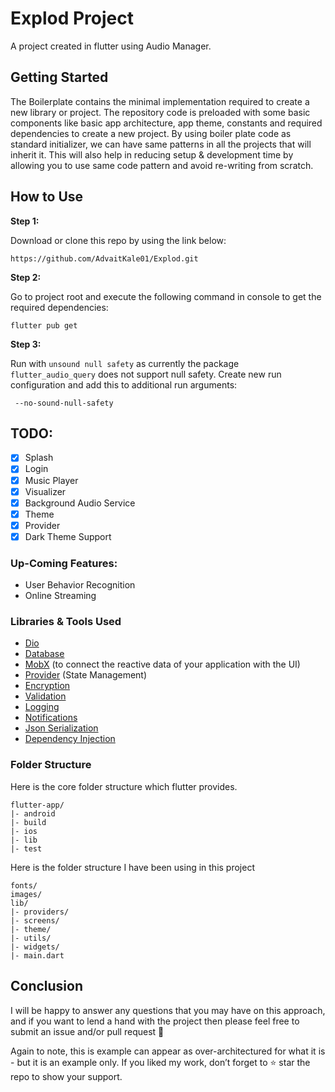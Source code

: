 # Explod Project

A project created in flutter using Audio Manager.

## Getting Started

The Boilerplate contains the minimal implementation required to create a new library or project. The repository code is preloaded with some basic components like basic app architecture, app theme, constants and required dependencies to create a new project. By using boiler plate code as standard initializer, we can have same patterns in all the projects that will inherit it. This will also help in reducing setup & development time by allowing you to use same code pattern and avoid re-writing from scratch.

## How to Use 

**Step 1:**

Download or clone this repo by using the link below:

```
https://github.com/AdvaitKale01/Explod.git
```

**Step 2:**

Go to project root and execute the following command in console to get the required dependencies: 

```
flutter pub get 
```

**Step 3:**

Run with `unsound null safety` as currently the package ```flutter_audio_query``` does not support null safety. Create new run configuration and add this to additional run arguments:

```
 --no-sound-null-safety
```

## TODO:

- [x] Splash 
- [x] Login 
- [x] Music Player 
- [x] Visualizer 
- [x] Background Audio Service 
- [x] Theme 
- [x] Provider  
- [x] Dark Theme Support

### Up-Coming Features:

* User Behavior Recognition
* Online Streaming

### Libraries & Tools Used

* [Dio](https://github.com/flutterchina/dio)
* [Database](https://github.com/tekartik/sembast.dart)
* [MobX](https://github.com/mobxjs/mobx.dart) (to connect the reactive data of your application with the UI)
* [Provider](https://github.com/rrousselGit/provider) (State Management)
* [Encryption](https://github.com/xxtea/xxtea-dart)
* [Validation](https://github.com/dart-league/validators)
* [Logging](https://github.com/zubairehman/Flogs)
* [Notifications](https://github.com/AndreHaueisen/flushbar)
* [Json Serialization](https://github.com/dart-lang/json_serializable)
* [Dependency Injection](https://github.com/fluttercommunity/get_it)

### Folder Structure
Here is the core folder structure which flutter provides.

```
flutter-app/
|- android
|- build
|- ios
|- lib
|- test
```

Here is the folder structure I have been using in this project

```
fonts/
images/
lib/
|- providers/
|- screens/
|- theme/
|- utils/
|- widgets/
|- main.dart
```

[comment]: <> (Now, lets dive into the lib folder which has the main code for the application.)

[comment]: <> (```)

[comment]: <> (1- constants - All the application level constants are defined in this directory with-in their respective files. This directory contains the constants for `theme`, `dimentions`, `api endpoints`, `preferences` and `strings`.)

[comment]: <> (2- data - Contains the data layer of your project, includes directories for local, network and shared pref/cache.)

[comment]: <> (3- stores - Contains store&#40;s&#41; for state-management of your application, to connect the reactive data of your application with the UI. )

[comment]: <> (4- ui — Contains all the ui of your project, contains sub directory for each screen.)

[comment]: <> (5- util — Contains the utilities/common functions of your application.)

[comment]: <> (6- widgets — Contains the common widgets for your applications. For example, Button, TextField etc.)

[comment]: <> (7- routes.dart — This file contains all the routes for your application.)

[comment]: <> (8- main.dart - This is the starting point of the application. All the application level configurations are defined in this file i.e, theme, routes, title, orientation etc.)

[comment]: <> (```)

[comment]: <> (### Constants)

[comment]: <> (This directory contains all the application level constants. A separate file is created for each type as shown in example below:)

[comment]: <> (```)

[comment]: <> (constants/)

[comment]: <> (|- app_theme.dart)

[comment]: <> (|- dimens.dart)

[comment]: <> (|- endpoints.dart)

[comment]: <> (|- preferences.dart)

[comment]: <> (|- strings.dart)

[comment]: <> (```)

[comment]: <> (### Data)

[comment]: <> (All the business logic of your application will go into this directory, it represents the data layer of your application. It is sub-divided into three directories `local`, `network` and `sharedperf`, each containing the domain specific logic. Since each layer exists independently, that makes it easier to unit test. The communication between UI and data layer is handled by using central repository.)

[comment]: <> (```)

[comment]: <> (data/)

[comment]: <> (|- local/)

[comment]: <> (    |- constants/)

[comment]: <> (    |- datasources/)

[comment]: <> (    |- app_database.dart)
   
[comment]: <> (|- network/)

[comment]: <> (    |- constants/)

[comment]: <> (    |- exceptions/)

[comment]: <> (    |- rest_client.dart)
    
[comment]: <> (|- sharedpref)

[comment]: <> (    |- constants/)

[comment]: <> (    |- shared_preference_helper.dart)
    
[comment]: <> (|- repository.dart)

[comment]: <> (```)

[comment]: <> (### Stores)

[comment]: <> (The store is where all your application state lives in flutter. The Store is basically a widget that stands at the top of the widget tree and passes it's data down using special methods. In-case of multiple stores, a separate folder for each store is created as shown in the example below:)

[comment]: <> (```)

[comment]: <> (stores/)

[comment]: <> (|- login/)

[comment]: <> (    |- login_store.dart)

[comment]: <> (    |- form_validator.dart)

[comment]: <> (```)

[comment]: <> (### UI)

[comment]: <> (This directory contains all the ui of your application. Each screen is located in a separate folder making it easy to combine group of files related to that particular screen. All the screen specific widgets will be placed in `widgets` directory as shown in the example below:)

[comment]: <> (```)

[comment]: <> (ui/)

[comment]: <> (|- login)

[comment]: <> (   |- login_screen.dart)

[comment]: <> (   |- widgets)

[comment]: <> (      |- login_form.dart)

[comment]: <> (      |- login_button.dart)

[comment]: <> (```)

[comment]: <> (### Utils)

[comment]: <> (Contains the common file&#40;s&#41; and utilities used in a project. The folder structure is as follows: )

[comment]: <> (```)

[comment]: <> (utils/)

[comment]: <> (|- encryption)

[comment]: <> (   |- xxtea.dart)

[comment]: <> (|- date)

[comment]: <> (  |- date_time.dart)

[comment]: <> (```)

[comment]: <> (### Widgets)

[comment]: <> (Contains the common widgets that are shared across multiple screens. For example, Button, TextField etc.)

[comment]: <> (```)

[comment]: <> (widgets/)

[comment]: <> (|- app_icon_widget.dart)

[comment]: <> (|- empty_app_bar.dart)

[comment]: <> (|- progress_indicator.dart)

[comment]: <> (```)

[comment]: <> (### Routes)

[comment]: <> (This file contains all the routes for your application.)

[comment]: <> (```dart)

[comment]: <> (import 'package:flutter/material.dart';)

[comment]: <> (import 'ui/home/home.dart';)

[comment]: <> (import 'ui/login/login.dart';)

[comment]: <> (import 'ui/splash/splash.dart';)

[comment]: <> (class Routes {)

[comment]: <> (  Routes._&#40;&#41;;)

[comment]: <> (  //static variables)

[comment]: <> (  static const String splash = '/splash';)

[comment]: <> (  static const String login = '/login';)

[comment]: <> (  static const String home = '/home';)

[comment]: <> (  static final routes = <String, WidgetBuilder>{)

[comment]: <> (    splash: &#40;BuildContext context&#41; => SplashScreen&#40;&#41;,)

[comment]: <> (    login: &#40;BuildContext context&#41; => LoginScreen&#40;&#41;,)

[comment]: <> (    home: &#40;BuildContext context&#41; => HomeScreen&#40;&#41;,)

[comment]: <> (  };)

[comment]: <> (})

[comment]: <> (```)

[comment]: <> (### Main)

[comment]: <> (This is the starting point of the application. All the application level configurations are defined in this file i.e, theme, routes, title, orientation etc.)

[comment]: <> (```dart)

[comment]: <> (import 'package:boilerplate/routes.dart';)

[comment]: <> (import 'package:flutter/material.dart';)

[comment]: <> (import 'package:flutter/services.dart';)

[comment]: <> (import 'constants/app_theme.dart';)

[comment]: <> (import 'constants/strings.dart';)

[comment]: <> (import 'ui/splash/splash.dart';)

[comment]: <> (void main&#40;&#41; {)

[comment]: <> (  SystemChrome.setPreferredOrientations&#40;[)

[comment]: <> (    DeviceOrientation.portraitUp,)

[comment]: <> (    DeviceOrientation.portraitDown,)

[comment]: <> (    DeviceOrientation.landscapeRight,)

[comment]: <> (    DeviceOrientation.landscapeLeft,)

[comment]: <> (  ]&#41;.then&#40;&#40;_&#41; {)

[comment]: <> (    runApp&#40;MyApp&#40;&#41;&#41;;)

[comment]: <> (  }&#41;;)

[comment]: <> (})

[comment]: <> (class MyApp extends StatelessWidget {)

[comment]: <> (  // This widget is the root of your application.)

[comment]: <> (  @override)

[comment]: <> (  Widget build&#40;BuildContext context&#41; {)

[comment]: <> (    return MaterialApp&#40;)

[comment]: <> (      debugShowCheckedModeBanner: false,)

[comment]: <> (      title: Strings.appName,)

[comment]: <> (      theme: themeData,)

[comment]: <> (      routes: Routes.routes,)

[comment]: <> (      home: SplashScreen&#40;&#41;,)

[comment]: <> (    &#41;;)

[comment]: <> (  })

[comment]: <> (})

[comment]: <> (```)

[comment]: <> (## Wiki)

[comment]: <> (Checkout [wiki]&#40;https://github.com/zubairehman/flutter-boilerplate-project/wiki&#41; for more info)

## Conclusion

I will be happy to answer any questions that you may have on this approach, and if you want to lend a hand with the project then please feel free to submit an issue and/or pull request 🙂

Again to note, this is example can appear as over-architectured for what it is - but it is an example only. If you liked my work, don’t forget to ⭐ star the repo to show your support.
